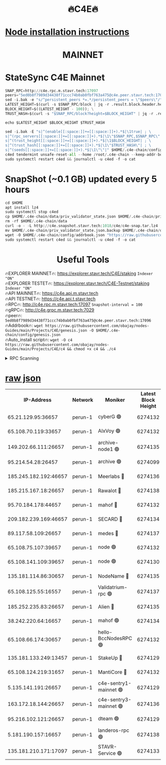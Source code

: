 <h1 align="center"> 🔥C4E🔥</h1>

[Node installation instructions](https://github.com/obajay/nodes-Guides/tree/main/Projects/C4E)
=

<h1 align="center"> MAINNET</h1>

# StateSync C4E Mainnet
```python
SNAP_RPC=http://c4e.rpc.m.stavr.tech:17097
peers="5ed0b8f7989d34438f71ccc74b0ab0fbf763a475@c4e.peer.stavr.tech:17096"
sed -i.bak -e "s/^persistent_peers *=.*/persistent_peers = \"$peers\"/" $HOME/.c4e-chain/config/config.toml
LATEST_HEIGHT=$(curl -s $SNAP_RPC/block | jq -r .result.block.header.height); \
BLOCK_HEIGHT=$((LATEST_HEIGHT - 100)); \
TRUST_HASH=$(curl -s "$SNAP_RPC/block?height=$BLOCK_HEIGHT" | jq -r .result.block_id.hash)

echo $LATEST_HEIGHT $BLOCK_HEIGHT $TRUST_HASH

sed -i.bak -E "s|^(enable[[:space:]]+=[[:space:]]+).*$|\1true| ; \
s|^(rpc_servers[[:space:]]+=[[:space:]]+).*$|\1\"$SNAP_RPC,$SNAP_RPC\"| ; \
s|^(trust_height[[:space:]]+=[[:space:]]+).*$|\1$BLOCK_HEIGHT| ; \
s|^(trust_hash[[:space:]]+=[[:space:]]+).*$|\1\"$TRUST_HASH\"| ; \
s|^(seeds[[:space:]]+=[[:space:]]+).*$|\1\"\"|" $HOME/.c4e-chain/config/config.toml
c4ed tendermint unsafe-reset-all --home /root/.c4e-chain --keep-addr-book
sudo systemctl restart c4ed && journalctl -u c4ed -f -o cat
```
# SnapShot (~0.1 GB) updated every 5 hours
```python
cd $HOME
apt install lz4
sudo systemctl stop c4ed
cp $HOME/.c4e-chain/data/priv_validator_state.json $HOME/.c4e-chain/priv_validator_state.json.backup
rm -rf $HOME/.c4e-chain/data
curl -o - -L http://c4e.snapshot.stavr.tech:1018/c4e/c4e-snap.tar.lz4 | lz4 -c -d - | tar -x -C $HOME/.c4e-chain --strip-components 2
mv $HOME/.c4e-chain/priv_validator_state.json.backup $HOME/.c4e-chain/data/priv_validator_state.json
wget -O $HOME/.c4e-chain/config/addrbook.json "https://raw.githubusercontent.com/obajay/nodes-Guides/main/Projects/C4E/addrbook.json"
sudo systemctl restart c4ed && journalctl -u c4ed -f -o cat
```
 <h1 align="center"> Useful Tools</h1>

🔥EXPLORER MAINNET🔥:  https://explorer.stavr.tech/C4E/staking            `Indexer "ON"` \
🔥EXPLORER TESTET🔥:   https://explorer.stavr.tech/C4E-Testnet/staking     `Indexer "ON"` \
🔥API MAINNET🔥:       https://c4e.api.m.stavr.tech \
🔥API TESTNET🔥:       https://c4e.api.t.stavr.tech \
🔥RPC🔥:               http://c4e.rpc.m.stavr.tech:17097                  `Snapshot-interval = 100` \
🔥gRPC🔥:              http://c4e.grpc.m.stavr.tech:7029 \
🔥peer🔥:              `5ed0b8f7989d34438f71ccc74b0ab0fbf763a475@c4e.peer.stavr.tech:17096` \
🔥Addrbook🔥:    ```wget https://raw.githubusercontent.com/obajay/nodes-Guides/main/Projects/C4E/genesis.json -O $HOME/.c4e-chain/config/genesis.json``` \
🔥Auto_install script🔥: ```wget -O c4 https://raw.githubusercontent.com/obajay/nodes-Guides/main/Projects/C4E/c4 && chmod +x c4 && ./c4```





<details>
<summary>RPC Scanning</summary>

<h2 align="center"> We scan nodes in real time every 4 hours. And we provide the final result of RPC endpoints.
We cannot influence the operation of these nodes in any way. </h2>


```python
If Voting Power is higher than 0 --> then the Node is a validator of the network and may be subject to attack and be a potential threat to the chain.
```
```python
We marked such validators with a red symbol
```

</details>

[raw json](https://rpc-check.c4e.stavr.tech/c4e/rpc-c4e-result.json)
=



<table><tr><th>IP-Address</th><th>Network</th><th>Moniker</th><th>Latest Block Height</th><th>Earliest Block Height</th><th>Catching Up</th><th>Tx Index</th><th>Voting Power</th><th>Scan Time</th></tr><tr><td>65.21.129.95:36657</td><td>perun-1</td><td>cyberG 🟢</td><td>6274132</td><td>0</td><td>False</td><td>on</td><td>0</td><td>2023-12-13T20:32:08.255156884UTC</td></tr><tr><td>65.108.70.119:33657</td><td>perun-1</td><td>AlxVoy 🟢</td><td>6274132</td><td>1</td><td>False</td><td>on</td><td>0</td><td>2023-12-13T20:32:07.523865041UTC</td></tr><tr><td>149.202.66.111:26657</td><td>perun-1</td><td>archive-node1 🟢</td><td>6274135</td><td>1</td><td>False</td><td>on</td><td>0</td><td>2023-12-13T20:32:24.289145447UTC</td></tr><tr><td>95.214.54.28:26457</td><td>perun-1</td><td>archive 🟢</td><td>6274099</td><td>1</td><td>False</td><td>on</td><td>0</td><td>2023-12-13T20:32:29.865338019UTC</td></tr><tr><td>185.245.182.192:46657</td><td>perun-1</td><td>Meerlabs 🔴</td><td>6274136</td><td>1051501</td><td>False</td><td>on</td><td>493550</td><td>2023-12-13T20:32:29.506051537UTC</td></tr><tr><td>185.215.167.18:26657</td><td>perun-1</td><td>Rawalot 🔴</td><td>6274138</td><td>1090501</td><td>False</td><td>on</td><td>579034</td><td>2023-12-13T20:32:42.050616185UTC</td></tr><tr><td>95.70.184.178:44657</td><td>perun-1</td><td>mahof 🔴</td><td>6274132</td><td>2342001</td><td>False</td><td>off</td><td>1357006</td><td>2023-12-13T20:32:07.178824331UTC</td></tr><tr><td>209.182.239.169:46657</td><td>perun-1</td><td>SECARD 🔴</td><td>6274134</td><td>2616101</td><td>False</td><td>off</td><td>675729</td><td>2023-12-13T20:32:21.536138882UTC</td></tr><tr><td>89.117.58.109:26657</td><td>perun-1</td><td>medes 🔴</td><td>6274137</td><td>2826001</td><td>False</td><td>off</td><td>471345</td><td>2023-12-13T20:32:36.608951562UTC</td></tr><tr><td>65.108.75.107:39657</td><td>perun-1</td><td>node 🟢</td><td>6274132</td><td>5198801</td><td>False</td><td>on</td><td>0</td><td>2023-12-13T20:32:10.644169099UTC</td></tr><tr><td>65.108.141.109:39657</td><td>perun-1</td><td>node 🟢</td><td>6274130</td><td>5303301</td><td>False</td><td>on</td><td>0</td><td>2023-12-13T20:31:56.145298711UTC</td></tr><tr><td>135.181.114.86:30657</td><td>perun-1</td><td>NodeName 🔴</td><td>6274135</td><td>5508301</td><td>False</td><td>off</td><td>333717</td><td>2023-12-13T20:32:24.654305271UTC</td></tr><tr><td>65.108.125.55:16557</td><td>perun-1</td><td>Validatrium-rpc 🟢</td><td>6274137</td><td>5551301</td><td>False</td><td>on</td><td>0</td><td>2023-12-13T20:32:39.060851297UTC</td></tr><tr><td>185.252.235.83:26657</td><td>perun-1</td><td>Alien 🔴</td><td>6274135</td><td>5736001</td><td>False</td><td>on</td><td>380508</td><td>2023-12-13T20:32:24.975947918UTC</td></tr><tr><td>38.242.220.64:16657</td><td>perun-1</td><td>mahof 🟢</td><td>6274134</td><td>5980001</td><td>False</td><td>off</td><td>0</td><td>2023-12-13T20:32:21.868192991UTC</td></tr><tr><td>65.108.66.174:30657</td><td>perun-1</td><td>hello-BccNodesRPC 🟢</td><td>6274132</td><td>5985401</td><td>False</td><td>on</td><td>0</td><td>2023-12-13T20:32:07.911580058UTC</td></tr><tr><td>135.181.133.249:13457</td><td>perun-1</td><td>StakeUp 🔴</td><td>6274129</td><td>6015001</td><td>False</td><td>on</td><td>1357007</td><td>2023-12-13T20:31:50.986365285UTC</td></tr><tr><td>65.108.124.219:31657</td><td>perun-1</td><td>MantiCore 🔴</td><td>6274132</td><td>6174132</td><td>False</td><td>off</td><td>837611</td><td>2023-12-13T20:32:06.753581346UTC</td></tr><tr><td>5.135.141.191:26657</td><td>perun-1</td><td>c4e-sentry1-mainnet 🟢</td><td>6274129</td><td>6198001</td><td>False</td><td>on</td><td>0</td><td>2023-12-13T20:31:53.323393625UTC</td></tr><tr><td>163.172.18.144:26657</td><td>perun-1</td><td>c4e-sentry3-mainnet 🟢</td><td>6274136</td><td>6239001</td><td>False</td><td>on</td><td>0</td><td>2023-12-13T20:32:30.165608311UTC</td></tr><tr><td>95.216.102.121:26657</td><td>perun-1</td><td>dteam 🟢</td><td>6274129</td><td>6261001</td><td>False</td><td>on</td><td>0</td><td>2023-12-13T20:31:53.686086956UTC</td></tr><tr><td>5.181.190.157:16657</td><td>perun-1</td><td>landeros-rpc 🟢</td><td>6274138</td><td>6264001</td><td>False</td><td>on</td><td>0</td><td>2023-12-13T20:32:41.642246477UTC</td></tr><tr><td>135.181.210.171:17097</td><td>perun-1</td><td>STAVR-Service 🟢</td><td>6274133</td><td>6272001</td><td>False</td><td>on</td><td>0</td><td>2023-12-13T20:32:13.067555859UTC</td></tr></table>
